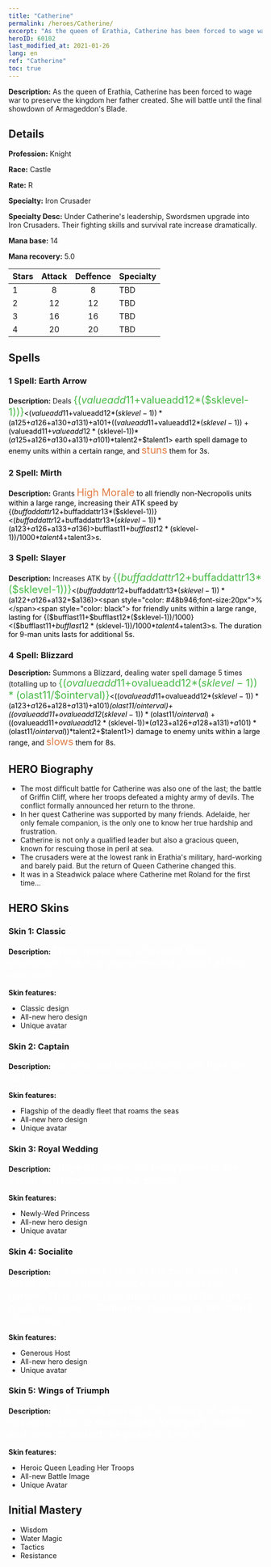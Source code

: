 ```yaml
---
title: "Catherine"
permalink: /heroes/Catherine/
excerpt: "As the queen of Erathia, Catherine has been forced to wage war to preserve the kingdom her father created. She will battle until the final showdown of Armageddon's Blade. "
heroID: 60102
last_modified_at: 2021-01-26
lang: en
ref: "Catherine"
toc: true
---
```

 **Description:** As the queen of Erathia, Catherine has been forced to wage war to preserve the kingdom her father created. She will battle until the final showdown of Armageddon's Blade. 
## Details
 **Profession:** Knight

 **Race:** Castle

 **Rate:** R

 **Specialty:** Iron Crusader

 **Specialty Desc:** Under Catherine's leadership, Swordsmen upgrade into Iron Crusaders. Their fighting skills and survival rate increase dramatically.

 **Mana base:** 14

 **Mana recovery:** 5.0


  | Stars   |     Attack     |    Deffence    |      Specialty     |
  |---------|:---------------:|:---------------:|--------------------|
  |    1    | 8 | 8 | TBD |
  |    2    | 12 | 12 | TBD |
  |    3    | 16 | 16 | TBD |
  |    4    | 20 | 20 | TBD |

## Spells
### 1 Spell: Earth Arrow
 **Description:** Deals <span style="color: #48b946;font-size:20px">{($valueadd11+$valueadd12*($sklevel-1))}</span><span style="color: black"><($valueadd11+$valueadd12*($sklevel-1))*($a125+$a126+$a130+$a131)+$a101+(($valueadd11+$valueadd12*($sklevel-1))+($valueadd11+$valueadd12*($sklevel-1))*($a125+$a126+$a130+$a131)+$a101)*$talent2+$talent1> earth spell damage to enemy units within a certain range, and <span style="color: #e07c44;font-size:20px">stuns</span><span style="color: black"> them for 3s.

### 2 Spell: Mirth
 **Description:** Grants <span style="color: #e07c44;font-size:20px">High Morale</span><span style="color: black"> to all friendly non-Necropolis units within a large range, increasing their ATK speed by {($buffaddattr12+$buffaddattr13*($sklevel-1))}<($buffaddattr12+$buffaddattr13*($sklevel-1))*($a123+$a126+$a133+$a136)>%. Lasts for <span style="color: #48b946;font-size:20px">{($bufflast11+$bufflast12*($sklevel-1))/1000}</span><span style="color: black"><($bufflast11+$bufflast12*($sklevel-1))/1000*$talent4+$talent3>s.

### 3 Spell: Slayer
 **Description:** Increases ATK by <span style="color: #48b946;font-size:20px">{($buffaddattr12+$buffaddattr13*($sklevel-1))}</span><span style="color: black"><($buffaddattr12+$buffaddattr13*($sklevel-1))*($a122+$a126+$a132+$a136)><span style="color: #48b946;font-size:20px">%</span><span style="color: black"> for friendly units within a large range, lasting for {($bufflast11+$bufflast12*($sklevel-1))/1000}<($bufflast11+$bufflast12*($sklevel-1))/1000*$talent4+$talent3>s. The duration for 9-man units lasts for additional 5s.

### 4 Spell: Blizzard
 **Description:** Summons a Blizzard, dealing water spell damage 5 times (totalling up to <span style="color: #48b946;font-size:20px">{($ovalueadd11+$ovalueadd12*($sklevel-1))*($olast11/$ointerval)}</span><span style="color: black"><(($ovalueadd11+$ovalueadd12*($sklevel-1))*($a123+$a126+$a128+$a131)+$a101)*($olast11/$ointerval)+(($ovalueadd11+$ovalueadd12*($sklevel-1))*($olast11/$ointerval)+(($ovalueadd11+$ovalueadd12*($sklevel-1))*($a123+$a126+$a128+$a131)+$a101)*($olast11/$ointerval))*$talent2+$talent1>) damage to enemy units within a large range, and <span style="color: #e07c44;font-size:20px">slows</span><span style="color: black"> them for 8s.


## HERO Biography
   - The most difficult battle for Catherine was also one of the last; the battle of Griffin Cliff, where her troops defeated a mighty army of devils. The conflict formally announced her return to the throne.
   - In her quest Catherine was supported by many friends. Adelaide, her only female companion, is the only one to know her true hardship and frustration.
   - Catherine is not only a qualified leader but also a gracious queen, known for rescuing those in peril at sea.
   - The crusaders were at the lowest rank in Erathia's military, hard-working and barely paid. But the return of Queen Catherine changed this.
   - It was in a Steadwick palace where Catherine met Roland for the first time...

## HERO Skins
### Skin 1: **Classic**

 **Description:** <span style="color: #ffffff;font-size:20px">There never was a Saviour! Save yourselves! Take up your arms and protect all that you love! </span>

 **Skin features:** 

   - Classic design
   - All-new hero design
   - Unique avatar

### Skin 2: **Captain**

 **Description:** <span style="color: #ffffff;font-size:20px">We shall sail toward Erathia and fight for justice. </span>

 **Skin features:** 

   - Flagship of the deadly fleet that roams the seas
   - All-new hero design
   - Unique avatar

### Skin 3: **Royal Wedding**

 **Description:** <span style="color: #ffffff;font-size:20px">I hope our union will bring peace to the nation and happiness to our people. </span>

 **Skin features:** 

   - Newly-Wed Princess
   - All-new hero design
   - Unique avatar

### Skin 4: **Socialite**

 **Description:** <span style="color: #ffffff;font-size:20px">If it weren't for all of the party guests, I could see my father's palace from across the garden. That green light shines through the night to guide me home. <span style="color: #ffffff;font-size:20px"> - Catherine, speaking to her friend Christine.</span>[]

 **Skin features:** 

   - Generous Host
   - All-new hero design
   - Unique avatar

### Skin 5: **Wings of Triumph**

 **Description:** <span style="color: #ffffff;font-size:20px">Evil cannot prevail! The Alliance of Justice has assembled to resist Lucifer Kreegan's invasion and vows to protect the peace in Erathia.</span>

 **Skin features:** 

   - Heroic Queen Leading Her Troops
   - All-new Battle Image
   - Unique Avatar


## Initial Mastery
   - Wisdom
   - Water Magic
   - Tactics
   - Resistance
